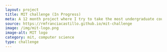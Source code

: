 ```yaml
---
layout: project
title: MIT challenge (In Progress) 
meta: A 12 month project where I try to take the most undergraduate courses of Computer Science from MIT by doing their projects, exams and assigments
source: https://rmfranciacastillo.github.io/mit-challenge
image: /img/mit-logo.png
image-alt: MIT logo
category: mit, computer science
type: challenge
---
```

